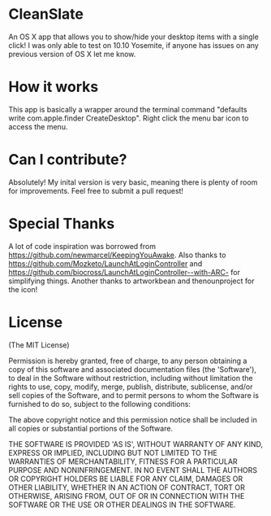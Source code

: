 # CleanSlate
An OS X app that allows you to show/hide your desktop items with a single click!
I was only able to test on 10.10 Yosemite, if anyone has issues on any previous version of OS X let me know.

# How it works
This app is basically a wrapper around the terminal command "defaults write com.apple.finder CreateDesktop".
Right click the menu bar icon to access the menu.

# Can I contribute?
Absolutely! My inital version is very basic, meaning there is plenty of room for improvements. Feel free to submit a pull request!

# Special Thanks
A lot of code inspiration was borrowed from https://github.com/newmarcel/KeepingYouAwake.
Also thanks to https://github.com/Mozketo/LaunchAtLoginController and https://github.com/biocross/LaunchAtLoginController--with-ARC- for simplifying things.
Another thanks to artworkbean and thenounproject for the icon!

# License
(The MIT License)

Permission is hereby granted, free of charge, to any person obtaining a copy of this software and associated documentation files (the 'Software'), to deal in the Software without restriction, including without limitation the rights to use, copy, modify, merge, publish, distribute, sublicense, and/or sell copies of the Software, and to permit persons to whom the Software is furnished to do so, subject to the following conditions:

The above copyright notice and this permission notice shall be included in all copies or substantial portions of the Software.

THE SOFTWARE IS PROVIDED 'AS IS', WITHOUT WARRANTY OF ANY KIND, EXPRESS OR IMPLIED, INCLUDING BUT NOT LIMITED TO THE WARRANTIES OF MERCHANTABILITY, FITNESS FOR A PARTICULAR PURPOSE AND NONINFRINGEMENT. IN NO EVENT SHALL THE AUTHORS OR COPYRIGHT HOLDERS BE LIABLE FOR ANY CLAIM, DAMAGES OR OTHER LIABILITY, WHETHER IN AN ACTION OF CONTRACT, TORT OR OTHERWISE, ARISING FROM, OUT OF OR IN CONNECTION WITH THE SOFTWARE OR THE USE OR OTHER DEALINGS IN THE SOFTWARE.

